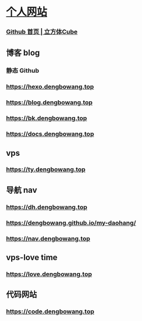 # [个人网站](https://dengbowang.githun.io/img)

### [Github 首页 | 立方体Cube ](https://github.com/dengbowang)

## 博客 blog

### 静态 Github

### https://hexo.dengbowang.top

### https://blog.dengbowang.top

### https://bk.dengbowang.top

### https://docs.dengbowang.top


## vps

### https://ty.dengbowang.top



## 导航 nav

### https://dh.dengbowang.top
### https://dengbowang.github.io/my-daohang/

### https://nav.dengbowang.top

## vps-love time

### https://love.dengbowang.top

## 代码网站

### https://code.dengbowang.top









